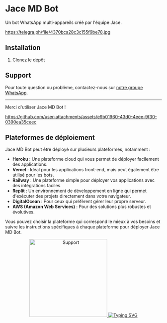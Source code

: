 # Jace MD Bot

Un bot WhatsApp multi-appareils créé par l'équipe Jace.

https://telegra.ph/file/4370bca28c3c155f9be78.jpg

## Installation

1. Clonez le dépôt
   
## Support

Pour toute question ou problème, contactez-nous sur [notre groupe WhatsApp](https://chat.whatsapp.com/ESB8e9HAS2wGlwBvzGYnLx).

---

Merci d'utiliser Jace MD Bot !

https://github.com/user-attachments/assets/e9b01960-43d0-4eee-9f30-0390ea35ceec

## Plateformes de déploiement

Jace MD Bot peut être déployé sur plusieurs plateformes, notamment :

- **Heroku** : Une plateforme cloud qui vous permet de déployer facilement des applications.
- **Vercel** : Idéal pour les applications front-end, mais peut également être utilisé pour les bots.
- **Railway** : Une plateforme simple pour déployer vos applications avec des intégrations faciles.
- **Replit** : Un environnement de développement en ligne qui permet d'exécuter des projets directement dans votre navigateur.
- **DigitalOcean** : Pour ceux qui préfèrent gérer leur propre serveur.
- **AWS (Amazon Web Services)** : Pour des solutions plus robustes et évolutives.

Vous pouvez choisir la plateforme qui correspond le mieux à vos besoins et suivre les instructions spécifiques à chaque plateforme pour déployer Jace MD Bot.
<p align="center">
  <a href="https://chat.whatsapp.com/ESB8e9HAS2wGlwBvzGYnLx">
    <img alt="Support" height="250" src="https://telegra.ph/file/4370bca28c3c155f9be78.jpg
  </a>
</p>

<div align="center">
  <a href="https://git.io/typing-svg">
    <img src="https://readme-typing-svg.demolab.com?font=Impact&size=50&pause=1000&color=000000&center=true&width=910&height=100&lines=THIS+IS+JACE+MD+BOT;MULTI+DEVICE+WHATSAPP+BOT;CREATED+BY+TEAM+JACE;PUBLIC+RELEASED+DATE;2024/08/11;." alt="Typing SVG" />
  </a>
</div>
